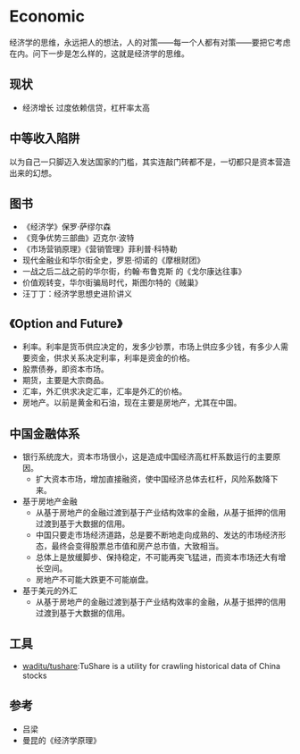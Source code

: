 # Economic

经济学的思维，永远把人的想法，人的对策——每一个人都有对策——要把它考虑在内。问下一步是怎么样的，这就是经济学的思维。

## 现状

* 经济增长 过度依赖信贷，杠杆率太高

## 中等收入陷阱

以为自己一只脚迈入发达国家的门槛，其实连敲门砖都不是，一切都只是资本营造出来的幻想。

## 图书

* 《经济学》保罗·萨缪尔森
* 《竞争优势三部曲》迈克尔·波特
* 《市场营销原理》《营销管理》菲利普·科特勒
* 现代金融业和华尔街全史，罗恩·彻诺的《摩根财团》
* 一战之后二战之前的华尔街，约翰·布鲁克斯 的《戈尔康达往事》
* 价值观转变，华尔街骗局时代，斯图尔特的《贼巢》
* 汪丁丁：经济学思想史进阶讲义

## 《Option  and  Future》

* 利率。利率是货币供应决定的，发多少钞票，市场上供应多少钱，有多少人需要资金，供求关系决定利率，利率是资金的价格。
* 股票债券，即资本市场。
* 期货，主要是大宗商品。
* 汇率，外汇供求决定汇率，汇率是外汇的价格。
* 房地产。以前是黄金和石油，现在主要是房地产，尤其在中国。

## 中国金融体系

* 银行系统庞大，资本市场很小，这是造成中国经济高杠杆系数运行的主要原因。
    - 扩大资本市场，增加直接融资，使中国经济总体去杠杆，风险系数降下来。
* 基于房地产金融
    - 从基于房地产的金融过渡到基于产业结构效率的金融，从基于抵押的信用过渡到基于大数据的信用。
    - 中国只要走市场经济道路，总是要不断地走向成熟的、发达的市场经济形态，最终会变得股票总市值和房产总市值，大致相当。
    - 总体上是放缓脚步、保持稳定，不可能再突飞猛进，而资本市场还大有增长空间。
    - 房地产不可能大跌更不可能崩盘。
* 基于美元的外汇
    - 从基于房地产的金融过渡到基于产业结构效率的金融，从基于抵押的信用过渡到基于大数据的信用。

## 工具

* [waditu/tushare](https://github.com/waditu/tushare):TuShare is a utility for crawling historical data of China stocks

## 参考

* 吕梁
* 曼昆的《经济学原理》
